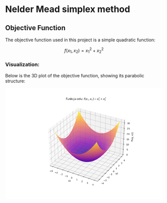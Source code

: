 # Nelder Mead simplex method

## Objective Function

The objective function used in this project is a simple quadratic function:

$$
f(x_1, x_2) = x_1^2 + x_2^2
$$

### Visualization:
Below is the 3D plot of the objective function, showing its parabolic structure:

![Nelder-Mead](https://github.com/LadyAmely/Nelder-Mead-simplex-method/blob/master/plot.png)
